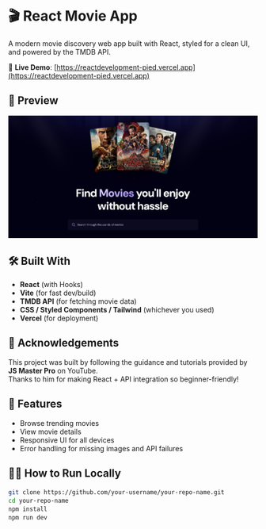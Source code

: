 # 🎬 React Movie App

A modern movie discovery web app built with React, styled for a clean UI, and powered by the TMDB API.

🔗 **Live Demo**: [https://reactdevelopment-pied.vercel.app](https://reactdevelopment-pied.vercel.app)

## 📸 Preview

![Homepage Screenshot](homepage.png)
<!-- Replace with correct path if in a folder: docs/homepage-preview.png -->

## 🛠️ Built With

- **React** (with Hooks)
- **Vite** (for fast dev/build)
- **TMDB API** (for fetching movie data)
- **CSS / Styled Components / Tailwind** (whichever you used)
- **Vercel** (for deployment)

## 🙏 Acknowledgements

This project was built by following the guidance and tutorials provided by **JS Master Pro** on YouTube.  
Thanks to him for making React + API integration so beginner-friendly!

## 🚀 Features

- Browse trending movies
- View movie details
- Responsive UI for all devices
- Error handling for missing images and API failures

## 🧑‍💻 How to Run Locally

```bash
git clone https://github.com/your-username/your-repo-name.git
cd your-repo-name
npm install
npm run dev
